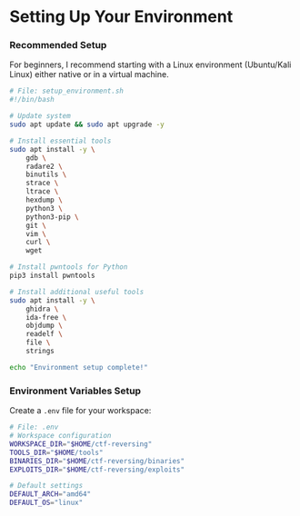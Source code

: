 # Setting Up Your Environment

### Recommended Setup

For beginners, I recommend starting with a Linux environment (Ubuntu/Kali Linux) either native or in a virtual machine.

```bash
# File: setup_environment.sh
#!/bin/bash

# Update system
sudo apt update && sudo apt upgrade -y

# Install essential tools
sudo apt install -y \
    gdb \
    radare2 \
    binutils \
    strace \
    ltrace \
    hexdump \
    python3 \
    python3-pip \
    git \
    vim \
    curl \
    wget

# Install pwntools for Python
pip3 install pwntools

# Install additional useful tools
sudo apt install -y \
    ghidra \
    ida-free \
    objdump \
    readelf \
    file \
    strings

echo "Environment setup complete!"
```

### Environment Variables Setup

Create a `.env` file for your workspace:

```bash
# File: .env
# Workspace configuration
WORKSPACE_DIR="$HOME/ctf-reversing"
TOOLS_DIR="$HOME/tools"
BINARIES_DIR="$HOME/ctf-reversing/binaries"
EXPLOITS_DIR="$HOME/ctf-reversing/exploits"

# Default settings
DEFAULT_ARCH="amd64"
DEFAULT_OS="linux"
```
